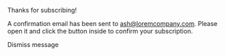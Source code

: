 Thanks for subscribing!

A confirmation email has been sent to ash@loremcompany.com.
Please open it and click the button inside to confirm your subscription.

Dismiss message


